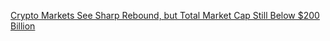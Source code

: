 [Crypto Markets See Sharp Rebound, but Total Market Cap Still Below $200 Billion](https://cointelegraph.com/news/crypto-markets-see-sharp-rebound-but-total-market-cap-still-below-200-billion)